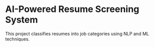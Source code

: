 # AI-Powered Resume Screening System

This project classifies resumes into job categories using NLP and ML techniques.
